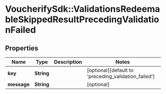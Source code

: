 # VoucherifySdk::ValidationsRedeemableSkippedResultPrecedingValidationFailed

## Properties

| Name | Type | Description | Notes |
| ---- | ---- | ----------- | ----- |
| **key** | **String** |  | [optional][default to &#39;preceding_validation_failed&#39;] |
| **message** | **String** |  | [optional] |

